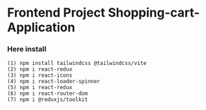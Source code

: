 # Frontend Project Shopping-cart-Application

### Here install

```
(1) npm install tailwindcss @tailwindcss/vite
(2) npm i react-redux
(3) npm i react-icons
(4) npm i react-loader-spinner
(5) npm i react-redux
(6) npm i react-router-dom
(7) npm i @reduxjs/toolkit
```
